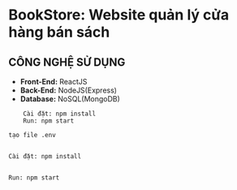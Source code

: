 
# BookStore: Website quản lý cửa hàng bán sách



## CÔNG NGHỆ SỬ DỤNG

- **Front-End:** ReactJS
- **Back-End:** NodeJS(Express)
- **Database:** NoSQL(MongoDB)





```
    Cài đặt: npm install
    Run: npm start
```

    tạo file .env
```
```

    Cài đặt: npm install
```
```
    Run: npm start
```